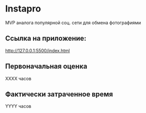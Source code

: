 # Instapro

MVP аналога популярной соц. сети для обмена фотографиями

## Ссылка на приложение:

http://127.0.0.1:5500/index.html

## Первоначальная оценка

ХХХХ часов

## Фактически затраченное время

YYYY часов

